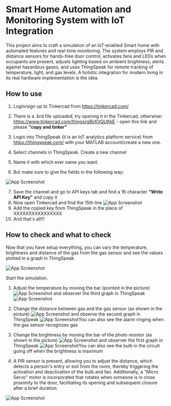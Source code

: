 
# Smart Home Automation and Monitoring System with IoT Integration

This project aims to craft a simulation of an IoT-enabled Smart home with automated features and real-time monitoring. The system employs PIR and distance sensors for hands-free door control, activates fans and LEDs when occupants are present, adjusts lighting based on ambient brightness, alerts against hazardous gases, and uses ThingSpeak for remote tracking of temperature, light, and gas levels. A holistic integration for modern living in its real hardware implementation is the idea.


## How to use
1. Login/sign up to Tinkercad from https://tinkercad.com/

2. There is a .brd file uploaded, try opening it in the Tinkercad, otherwise: https://www.tinkercad.com/things/gBijXVQUKkE - open this link and please **"copy and tinker"**

3. Login into ThingSpeak (it is an IoT analytics platform service) from https://thingspeak.com/ with your MATLAB account/create a new one. 

4. Select channels in ThingSpeak. Create a new channel

5. Name it with which ever name you want.
6. But make sure to give the fields in the following way:

![App Screenshot](https://i.postimg.cc/155GtGk4/image.png)

7. Save the channel and go to API keys tab and find a 16 character **"Write API Key"** and copy it
8. Now open Tinkercad and find the 15th line ![App Screenshot](https://i.postimg.cc/sXJv5LkS/image.png)
9. Add the copied key from ThingSpeak in the place of XXXXXXXXXXXXXXXX
10. And that's all!!!






## How to check and what to check

Now that you have setup everything, you can vary the temperature, brightness and distance of the gas from the gas sensor and see the values plotted in a graph in ThingSpeak

![App Screenshot](https://i.postimg.cc/sxmGR2sv/Smart-Home-Automation-and-Monitoring-System-with-Io-T-Integration.png)

Start the simulation.

1. Adjust the temperature by moving the bar (pointed in the picture)
![App Screenshot](https://i.postimg.cc/L8JXXDm9/image.png) and observer the third graph in ThingSpeak
![App Screenshot](https://i.postimg.cc/vTRnbKJ6/image.png)

2. Change the distance between gas and the gas sensor (as shown in the picture)
![App Screenshot](https://i.postimg.cc/L4fCLF6w/image.png) and observe the second graph in ThingSpeak
![App Screenshot](https://i.postimg.cc/0QC61N0h/image.png)You can also see the alarm ringing when the gas sensor recognizes gas

3. Change the brightness by moving the bar of the photo resistor (as shown in the picture)
![App Screenshot](https://i.postimg.cc/1z3RVKG7/image.png) and observer the first graph in ThingSpeak
![App Screenshot](https://i.postimg.cc/7Zmw4TF3/image.png)You can also see the bulb in the circuit going off when the brightness is maximum

4. A PIR sensor is present, allowing you to adjust the distance, which detects a person's entry or exit from the room, thereby triggering the activation and deactivation of the bulb and fan. Additionally, a "Micro Servo" motor is incorporated that rotates when someone is in close proximity to the door, facilitating its opening and subsequent closure after a brief duration.

![App Screenshot](https://i.postimg.cc/QCCjYgNY/image.png)